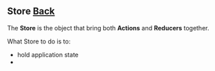 ## Store [Back](./../react_redux.md)

The **Store** is the object that bring both **Actions** and **Reducers** together.

What Store to do is to:

- hold application state
- 